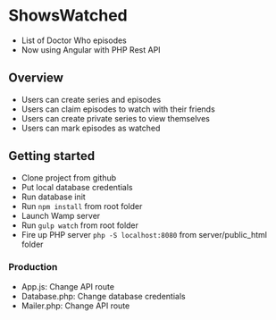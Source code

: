 # ShowsWatched
- List of Doctor Who episodes
- Now using Angular with PHP Rest API
## Overview
- Users can create series and episodes
- Users can claim episodes to watch with their friends
- Users can create private series to view themselves
- Users can mark episodes as watched
## Getting started
- Clone project from github
- Put local database credentials
- Run database init
- Run `npm install` from root folder
- Launch Wamp server
- Run `gulp watch` from root folder
- Fire up PHP server `php -S localhost:8080` from server/public_html folder

### Production
- App.js: Change API route
- Database.php: Change database credentials
- Mailer.php: Change API route
